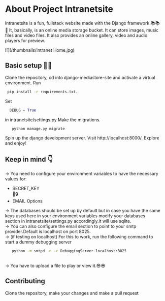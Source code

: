 # About Project Intranetsite
Intranetsite is a fun, fullstack website made with the Django framework.📚📚🐣 It, basically, is an online media storage bucket. It can store images, music files and video files. It also provides an online gallery, video and audio players for preview.

![](/thumbnails/Intranet Home.jpg)

## Basic setup 🔧🔧
 Clone the repository, cd into django-mediastore-site and activate a virtual environment.
 Run 
   ```bash
    pip install -r requirements.txt.
   ```
    
 Set 
  ```python 
    DEBUG = True
  ``` 
 in intranetsite/settings.py
 Make the migrations.

 ```bash
    python manage.py migrate
 ```
 Spin up the django development server.
 Visit http://localhost:8000/.
 Explore and enjoy!

## Keep in mind  👇
-> You need to configure your environment variables to have the necessary values for:<br />
<ul>
    <li>SECRET_KEY</li>🔑🔒
    <li>EMAIL Options</li>
</ul>
-> The databases should be set up by default but in case you have the same keys used here in your environment variables modify your databases section in intranetsite/settings.py accordingly.It will use sqlite.<br/>
-> You can also configure the email section to point to your smtp provider.Default is localhost on port 8025.<br/>
-> (if testing on localhost) For this to work, run the following command to start a dummy debugging server<br/>

```bash
   python -m smtpd -n -c DebuggingServer localhost:8025
```
<br/>-> You have to upload a file to play or view it.😎😎

## Contributing
Clone the repository, make your changes and make a pull request
